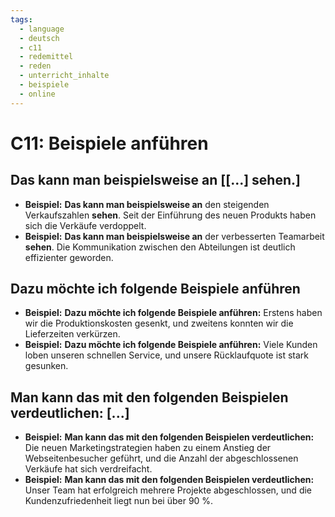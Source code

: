 ```yaml
---
tags:
  - language
  - deutsch
  - c11
  - redemittel
  - reden
  - unterricht_inhalte
  - beispiele
  - online
---
```


# C11: Beispiele anführen

## Das kann man beispielsweise an [[...] sehen.]

- __Beispiel:__ __Das kann man beispielsweise an__ den steigenden Verkaufszahlen __sehen__. Seit der Einführung des neuen Produkts haben sich die Verkäufe verdoppelt.
- __Beispiel:__ __Das kann man beispielsweise an__ der verbesserten Teamarbeit __sehen__. Die Kommunikation zwischen den Abteilungen ist deutlich effizienter geworden.

## Dazu möchte ich folgende Beispiele anführen

- __Beispiel:__ __Dazu möchte ich folgende Beispiele anführen:__ Erstens haben wir die Produktionskosten gesenkt, und zweitens konnten wir die Lieferzeiten verkürzen.
- __Beispiel:__ __Dazu möchte ich folgende Beispiele anführen:__ Viele Kunden loben unseren schnellen Service, und unsere Rücklaufquote ist stark gesunken.

## Man kann das mit den folgenden Beispielen verdeutlichen: [...]

- __Beispiel:__ __Man kann das mit den folgenden Beispielen verdeutlichen:__ Die neuen Marketingstrategien haben zu einem Anstieg der Webseitenbesucher geführt, und die Anzahl der abgeschlossenen Verkäufe hat sich verdreifacht.
- __Beispiel:__ __Man kann das mit den folgenden Beispielen verdeutlichen:__ Unser Team hat erfolgreich mehrere Projekte abgeschlossen, und die Kundenzufriedenheit liegt nun bei über 90 %.
